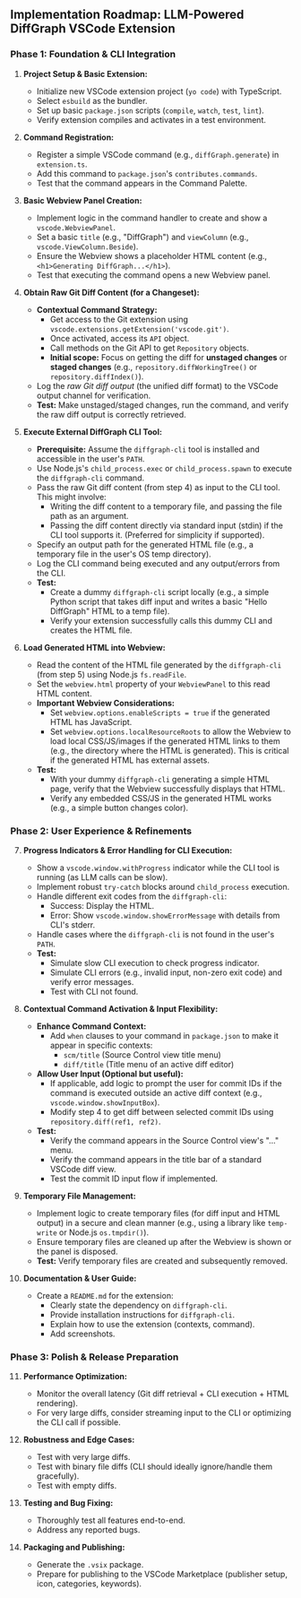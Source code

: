 ## **Implementation Roadmap: LLM-Powered DiffGraph VSCode Extension**

### **Phase 1: Foundation & CLI Integration**

1.  **Project Setup & Basic Extension:**
    * Initialize new VSCode extension project (`yo code`) with TypeScript.
    * Select `esbuild` as the bundler.
    * Set up basic `package.json` scripts (`compile`, `watch`, `test`, `lint`).
    * Verify extension compiles and activates in a test environment.

2.  **Command Registration:**
    * Register a simple VSCode command (e.g., `diffGraph.generate`) in `extension.ts`.
    * Add this command to `package.json`'s `contributes.commands`.
    * Test that the command appears in the Command Palette.

3.  **Basic Webview Panel Creation:**
    * Implement logic in the command handler to create and show a `vscode.WebviewPanel`.
    * Set a basic `title` (e.g., "DiffGraph") and `viewColumn` (e.g., `vscode.ViewColumn.Beside`).
    * Ensure the Webview shows a placeholder HTML content (e.g., `<h1>Generating DiffGraph...</h1>`).
    * Test that executing the command opens a new Webview panel.

4.  **Obtain Raw Git Diff Content (for a Changeset):**
    * **Contextual Command Strategy:**
        * Get access to the Git extension using `vscode.extensions.getExtension('vscode.git')`.
        * Once activated, access its `API` object.
        * Call methods on the Git API to get `Repository` objects.
        * **Initial scope:** Focus on getting the diff for **unstaged changes** or **staged changes** (e.g., `repository.diffWorkingTree()` or `repository.diffIndex()`).
    * Log the *raw Git diff output* (the unified diff format) to the VSCode output channel for verification.
    * **Test:** Make unstaged/staged changes, run the command, and verify the raw diff output is correctly retrieved.

5.  **Execute External DiffGraph CLI Tool:**
    * **Prerequisite:** Assume the `diffgraph-cli` tool is installed and accessible in the user's `PATH`.
    * Use Node.js's `child_process.exec` or `child_process.spawn` to execute the `diffgraph-cli` command.
    * Pass the raw Git diff content (from step 4) as input to the CLI tool. This might involve:
        * Writing the diff content to a temporary file, and passing the file path as an argument.
        * Passing the diff content directly via standard input (stdin) if the CLI tool supports it. (Preferred for simplicity if supported).
    * Specify an output path for the generated HTML file (e.g., a temporary file in the user's OS temp directory).
    * Log the CLI command being executed and any output/errors from the CLI.
    * **Test:**
        * Create a dummy `diffgraph-cli` script locally (e.g., a simple Python script that takes diff input and writes a basic "Hello DiffGraph" HTML to a temp file).
        * Verify your extension successfully calls this dummy CLI and creates the HTML file.

6.  **Load Generated HTML into Webview:**
    * Read the content of the HTML file generated by the `diffgraph-cli` (from step 5) using Node.js `fs.readFile`.
    * Set the `webview.html` property of your `WebviewPanel` to this read HTML content.
    * **Important Webview Considerations:**
        * Set `webview.options.enableScripts = true` if the generated HTML has JavaScript.
        * Set `webview.options.localResourceRoots` to allow the Webview to load local CSS/JS/images if the generated HTML links to them (e.g., the directory where the HTML is generated). This is critical if the generated HTML has external assets.
    * **Test:**
        * With your dummy `diffgraph-cli` generating a simple HTML page, verify that the Webview successfully displays that HTML.
        * Verify any embedded CSS/JS in the generated HTML works (e.g., a simple button changes color).

### **Phase 2: User Experience & Refinements**

7.  **Progress Indicators & Error Handling for CLI Execution:**
    * Show a `vscode.window.withProgress` indicator while the CLI tool is running (as LLM calls can be slow).
    * Implement robust `try-catch` blocks around `child_process` execution.
    * Handle different exit codes from the `diffgraph-cli`:
        * Success: Display the HTML.
        * Error: Show `vscode.window.showErrorMessage` with details from CLI's stderr.
    * Handle cases where the `diffgraph-cli` is not found in the user's `PATH`.
    * **Test:**
        * Simulate slow CLI execution to check progress indicator.
        * Simulate CLI errors (e.g., invalid input, non-zero exit code) and verify error messages.
        * Test with CLI not found.

8.  **Contextual Command Activation & Input Flexibility:**
    * **Enhance Command Context:**
        * Add `when` clauses to your command in `package.json` to make it appear in specific contexts:
            * `scm/title` (Source Control view title menu)
            * `diff/title` (Title menu of an active diff editor)
    * **Allow User Input (Optional but useful):**
        * If applicable, add logic to prompt the user for commit IDs if the command is executed outside an active diff context (e.g., `vscode.window.showInputBox`).
        * Modify step 4 to get diff between selected commit IDs using `repository.diff(ref1, ref2)`.
    * **Test:**
        * Verify the command appears in the Source Control view's "..." menu.
        * Verify the command appears in the title bar of a standard VSCode diff view.
        * Test the commit ID input flow if implemented.

9.  **Temporary File Management:**
    * Implement logic to create temporary files (for diff input and HTML output) in a secure and clean manner (e.g., using a library like `temp-write` or Node.js `os.tmpdir()`).
    * Ensure temporary files are cleaned up after the Webview is shown or the panel is disposed.
    * **Test:** Verify temporary files are created and subsequently removed.

10. **Documentation & User Guide:**
    * Create a `README.md` for the extension:
        * Clearly state the dependency on `diffgraph-cli`.
        * Provide installation instructions for `diffgraph-cli`.
        * Explain how to use the extension (contexts, command).
        * Add screenshots.

### **Phase 3: Polish & Release Preparation**

11. **Performance Optimization:**
    * Monitor the overall latency (Git diff retrieval + CLI execution + HTML rendering).
    * For very large diffs, consider streaming input to the CLI or optimizing the CLI call if possible.

12. **Robustness and Edge Cases:**
    * Test with very large diffs.
    * Test with binary file diffs (CLI should ideally ignore/handle them gracefully).
    * Test with empty diffs.

13. **Testing and Bug Fixing:**
    * Thoroughly test all features end-to-end.
    * Address any reported bugs.

14. **Packaging and Publishing:**
    * Generate the `.vsix` package.
    * Prepare for publishing to the VSCode Marketplace (publisher setup, icon, categories, keywords).
